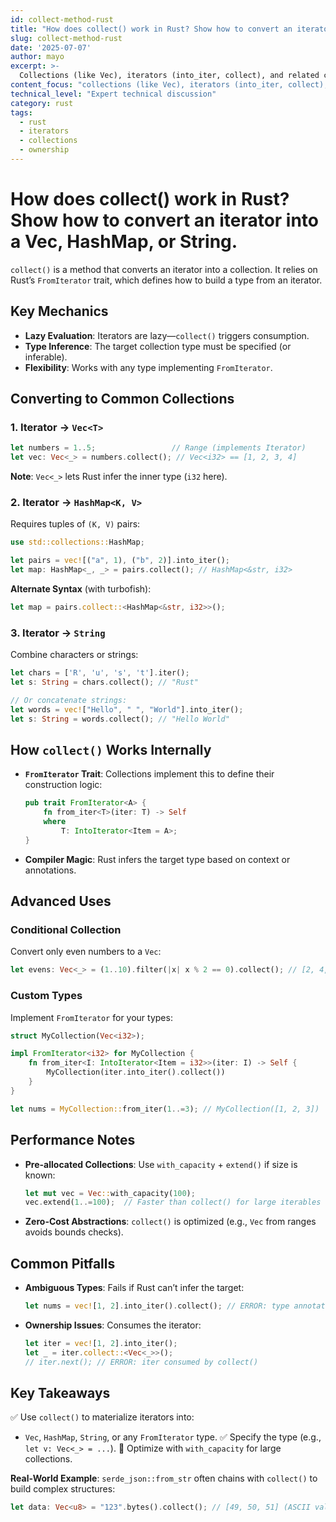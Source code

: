 ```yaml
---
id: collect-method-rust
title: "How does collect() work in Rust? Show how to convert an iterator into a Vec, HashMap, or String."
slug: collect-method-rust
date: '2025-07-07'
author: mayo
excerpt: >-
  Collections (like Vec), iterators (into_iter, collect), and related concepts
content_focus: "collections (like Vec), iterators (into_iter, collect), and related concepts"
technical_level: "Expert technical discussion"
category: rust
tags:
  - rust
  - iterators
  - collections
  - ownership
---
```


# How does collect() work in Rust? Show how to convert an iterator into a Vec, HashMap, or String.

`collect()` is a method that converts an iterator into a collection. It relies on Rust’s `FromIterator` trait, which defines how to build a type from an iterator.

## Key Mechanics

- **Lazy Evaluation**: Iterators are lazy—`collect()` triggers consumption.
- **Type Inference**: The target collection type must be specified (or inferable).
- **Flexibility**: Works with any type implementing `FromIterator`.

## Converting to Common Collections

### 1. Iterator → `Vec<T>`

```rust
let numbers = 1..5;                 // Range (implements Iterator)
let vec: Vec<_> = numbers.collect(); // Vec<i32> == [1, 2, 3, 4]
```

**Note**: `Vec<_>` lets Rust infer the inner type (`i32` here).

### 2. Iterator → `HashMap<K, V>`

Requires tuples of `(K, V)` pairs:
```rust
use std::collections::HashMap;

let pairs = vec![("a", 1), ("b", 2)].into_iter();
let map: HashMap<_, _> = pairs.collect(); // HashMap<&str, i32>
```

**Alternate Syntax** (with turbofish):
```rust
let map = pairs.collect::<HashMap<&str, i32>>();
```

### 3. Iterator → `String`

Combine characters or strings:
```rust
let chars = ['R', 'u', 's', 't'].iter();
let s: String = chars.collect(); // "Rust"

// Or concatenate strings:
let words = vec!["Hello", " ", "World"].into_iter();
let s: String = words.collect(); // "Hello World"
```

## How `collect()` Works Internally

- **`FromIterator` Trait**:
  Collections implement this to define their construction logic:
  ```rust
  pub trait FromIterator<A> {
      fn from_iter<T>(iter: T) -> Self
      where
          T: IntoIterator<Item = A>;
  }
  ```

- **Compiler Magic**: Rust infers the target type based on context or annotations.

## Advanced Uses

### Conditional Collection

Convert only even numbers to a `Vec`:
```rust
let evens: Vec<_> = (1..10).filter(|x| x % 2 == 0).collect(); // [2, 4, 6, 8]
```

### Custom Types

Implement `FromIterator` for your types:
```rust
struct MyCollection(Vec<i32>);

impl FromIterator<i32> for MyCollection {
    fn from_iter<I: IntoIterator<Item = i32>>(iter: I) -> Self {
        MyCollection(iter.into_iter().collect())
    }
}

let nums = MyCollection::from_iter(1..=3); // MyCollection([1, 2, 3])
```

## Performance Notes

- **Pre-allocated Collections**: Use `with_capacity` + `extend()` if size is known:
  ```rust
  let mut vec = Vec::with_capacity(100);
  vec.extend(1..=100);  // Faster than collect() for large iterables
  ```

- **Zero-Cost Abstractions**: `collect()` is optimized (e.g., `Vec` from ranges avoids bounds checks).

## Common Pitfalls

- **Ambiguous Types**:
  Fails if Rust can’t infer the target:
  ```rust
  let nums = vec![1, 2].into_iter().collect(); // ERROR: type annotations needed
  ```

- **Ownership Issues**:
  Consumes the iterator:
  ```rust
  let iter = vec![1, 2].into_iter();
  let _ = iter.collect::<Vec<_>>();
  // iter.next(); // ERROR: iter consumed by collect()
  ```

## Key Takeaways

✅ Use `collect()` to materialize iterators into:
- `Vec`, `HashMap`, `String`, or any `FromIterator` type.
✅ Specify the type (e.g., `let v: Vec<_> = ...`).
🚀 Optimize with `with_capacity` for large collections.

**Real-World Example**:
`serde_json::from_str` often chains with `collect()` to build complex structures:
```rust
let data: Vec<u8> = "123".bytes().collect(); // [49, 50, 51] (ASCII values)
```
